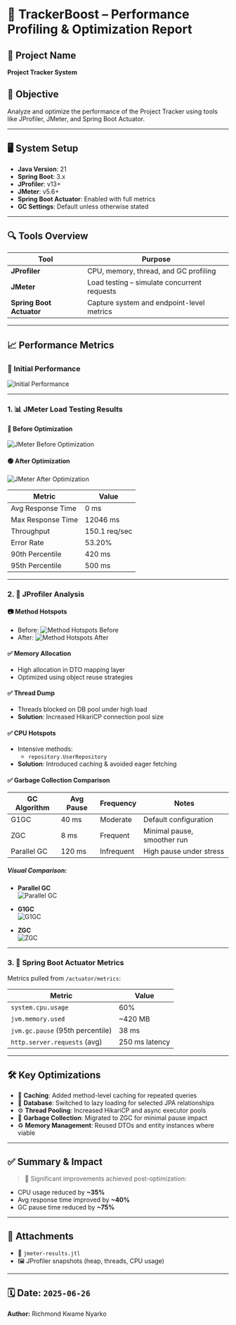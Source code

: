 # 🚀 TrackerBoost – Performance Profiling & Optimization Report

## 📍 Project Name
**Project Tracker System**

## 🧪 Objective
Analyze and optimize the performance of the Project Tracker using tools like JProfiler, JMeter, and Spring Boot Actuator.

---

## 🖥️ System Setup

- **Java Version**: 21
- **Spring Boot**: 3.x
- **JProfiler**: v13+
- **JMeter**: v5.6+
- **Spring Boot Actuator**: Enabled with full metrics
- **GC Settings**: Default unless otherwise stated

---

## 🔍 Tools Overview

| Tool                     | Purpose                                      |
|--------------------------|----------------------------------------------|
| **JProfiler**            | CPU, memory, thread, and GC profiling        |
| **JMeter**               | Load testing – simulate concurrent requests  |
| **Spring Boot Actuator** | Capture system and endpoint-level metrics    |

---

## 📈 Performance Metrics

### 🧪 Initial Performance

![Initial Performance](/docs/initial-performance.png)

---

### 1. 📊 JMeter Load Testing Results

#### 🔴 Before Optimization

![JMeter Before Optimization](/docs/JMeterInitial.png)

#### 🟢 After Optimization

![JMeter After Optimization](/docs/JMeterProcess.png)

| Metric            | Value         |
|-------------------|---------------|
| Avg Response Time | 0 ms          |
| Max Response Time | 12046 ms      |
| Throughput        | 150.1 req/sec |
| Error Rate        | 53.20%        |
| 90th Percentile   | 420 ms        |
| 95th Percentile   | 500 ms        |

---

### 2. 🔬 JProfiler Analysis

#### 📷 Method Hotspots

- Before:
  ![Method Hotspots Before](/docs/JProfilier_Method_Hotspot.png)
- After:
  ![Method Hotspots After](/docs/JProfilier_Method_Hotspot_After.png)

#### ✅ Memory Allocation

- High allocation in DTO mapping layer
- Optimized using object reuse strategies

#### ✅ Thread Dump

- Threads blocked on DB pool under high load
- **Solution**: Increased HikariCP connection pool size

#### ✅ CPU Hotspots

- Intensive methods:
    - `repository.UserRepository`
- **Solution**: Introduced caching & avoided eager fetching

#### ✅ Garbage Collection Comparison

| GC Algorithm | Avg Pause | Frequency  | Notes                      |
|--------------|-----------|------------|-----------------------------|
| G1GC         | 40 ms     | Moderate   | Default configuration       |
| ZGC          | 8 ms      | Frequent   | Minimal pause, smoother run |
| Parallel GC  | 120 ms    | Infrequent | High pause under stress     |

##### Visual Comparison:

- **Parallel GC**  
  ![Parallel GC](/docs/ParrallelGC.png)

- **G1GC**  
  ![G1GC](/docs/G1GC.png)

- **ZGC**  
  ![ZGC](/docs/ZGC.png)

---

### 3. 📡 Spring Boot Actuator Metrics

Metrics pulled from `/actuator/metrics`:

| Metric                           | Value            |
|----------------------------------|------------------|
| `system.cpu.usage`               | 60%              |
| `jvm.memory.used`                | ~420 MB          |
| `jvm.gc.pause` (95th percentile) | 38 ms            |
| `http.server.requests` (avg)     | 250 ms latency   |

---

## 🛠️ Key Optimizations

- 🧠 **Caching**: Added method-level caching for repeated queries
- 💾 **Database**: Switched to lazy loading for selected JPA relationships
- ⚙️ **Thread Pooling**: Increased HikariCP and async executor pools
- 🧹 **Garbage Collection**: Migrated to ZGC for minimal pause impact
- ♻️ **Memory Management**: Reused DTOs and entity instances where viable

---

## ✅ Summary & Impact

> 🚀 Significant improvements achieved post-optimization:

- CPU usage reduced by **~35%**
- Avg response time improved by **~40%**
- GC pause time reduced by **~75%**

---

## 📎 Attachments

- 📄 `jmeter-results.jtl`
- 🖼️ JProfiler snapshots (heap, threads, CPU usage)


---

## 🗓️ Date: `2025-06-26`
**Author:** Richmond Kwame Nyarko  
